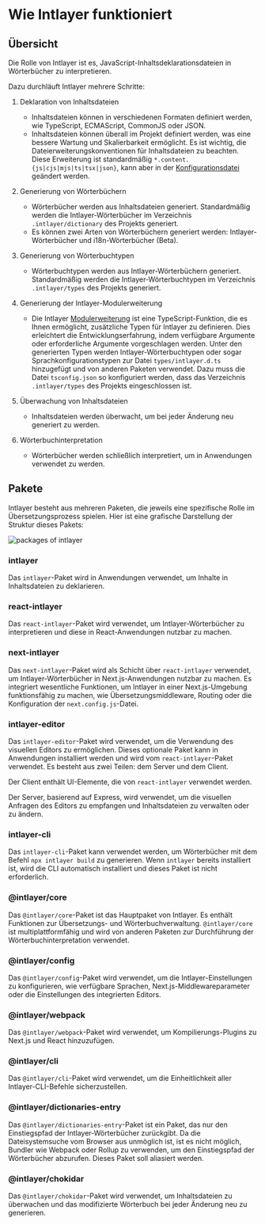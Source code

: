 # Wie Intlayer funktioniert

## Übersicht

Die Rolle von Intlayer ist es, JavaScript-Inhaltsdeklarationsdateien in Wörterbücher zu interpretieren.

Dazu durchläuft Intlayer mehrere Schritte:

1. Deklaration von Inhaltsdateien

   - Inhaltsdateien können in verschiedenen Formaten definiert werden, wie TypeScript, ECMAScript, CommonJS oder JSON.
   - Inhaltsdateien können überall im Projekt definiert werden, was eine bessere Wartung und Skalierbarkeit ermöglicht. Es ist wichtig, die Dateierweiterungskonventionen für Inhaltsdateien zu beachten. Diese Erweiterung ist standardmäßig `*.content.{js|cjs|mjs|ts|tsx|json}`, kann aber in der [Konfigurationsdatei](https://github.com/aymericzip/intlayer/blob/main/docs/de/configuration.md) geändert werden.

2. Generierung von Wörterbüchern

   - Wörterbücher werden aus Inhaltsdateien generiert. Standardmäßig werden die Intlayer-Wörterbücher im Verzeichnis `.intlayer/dictionary` des Projekts generiert.
   - Es können zwei Arten von Wörterbüchern generiert werden: Intlayer-Wörterbücher und i18n-Wörterbücher (Beta).

3. Generierung von Wörterbuchtypen

   - Wörterbuchtypen werden aus Intlayer-Wörterbüchern generiert. Standardmäßig werden die Intlayer-Wörterbuchtypen im Verzeichnis `.intlayer/types` des Projekts generiert.

4. Generierung der Intlayer-Modulerweiterung

   - Die Intlayer [Modulerweiterung](https://www.typescriptlang.org/docs/handbook/declaration-merging.html) ist eine TypeScript-Funktion, die es Ihnen ermöglicht, zusätzliche Typen für Intlayer zu definieren. Dies erleichtert die Entwicklungserfahrung, indem verfügbare Argumente oder erforderliche Argumente vorgeschlagen werden.
     Unter den generierten Typen werden Intlayer-Wörterbuchtypen oder sogar Sprachkonfigurationstypen zur Datei `types/intlayer.d.ts` hinzugefügt und von anderen Paketen verwendet. Dazu muss die Datei `tsconfig.json` so konfiguriert werden, dass das Verzeichnis `.intlayer/types` des Projekts eingeschlossen ist.

5. Überwachung von Inhaltsdateien

   - Inhaltsdateien werden überwacht, um bei jeder Änderung neu generiert zu werden.

6. Wörterbuchinterpretation
   - Wörterbücher werden schließlich interpretiert, um in Anwendungen verwendet zu werden.

## Pakete

Intlayer besteht aus mehreren Paketen, die jeweils eine spezifische Rolle im Übersetzungsprozess spielen. Hier ist eine grafische Darstellung der Struktur dieses Pakets:

![packages of intlayer](https://github.com/aymericzip/intlayer/blob/main/docs/assets/packages_dependency_graph.svg)

### intlayer

Das `intlayer`-Paket wird in Anwendungen verwendet, um Inhalte in Inhaltsdateien zu deklarieren.

### react-intlayer

Das `react-intlayer`-Paket wird verwendet, um Intlayer-Wörterbücher zu interpretieren und diese in React-Anwendungen nutzbar zu machen.

### next-intlayer

Das `next-intlayer`-Paket wird als Schicht über `react-intlayer` verwendet, um Intlayer-Wörterbücher in Next.js-Anwendungen nutzbar zu machen. Es integriert wesentliche Funktionen, um Intlayer in einer Next.js-Umgebung funktionsfähig zu machen, wie Übersetzungsmiddleware, Routing oder die Konfiguration der `next.config.js`-Datei.

### intlayer-editor

Das `intlayer-editor`-Paket wird verwendet, um die Verwendung des visuellen Editors zu ermöglichen. Dieses optionale Paket kann in Anwendungen installiert werden und wird vom `react-intlayer`-Paket verwendet.
Es besteht aus zwei Teilen: dem Server und dem Client.

Der Client enthält UI-Elemente, die von `react-intlayer` verwendet werden.

Der Server, basierend auf Express, wird verwendet, um die visuellen Anfragen des Editors zu empfangen und Inhaltsdateien zu verwalten oder zu ändern.

### intlayer-cli

Das `intlayer-cli`-Paket kann verwendet werden, um Wörterbücher mit dem Befehl `npx intlayer build` zu generieren. Wenn `intlayer` bereits installiert ist, wird die CLI automatisch installiert und dieses Paket ist nicht erforderlich.

### @intlayer/core

Das `@intlayer/core`-Paket ist das Hauptpaket von Intlayer. Es enthält Funktionen zur Übersetzungs- und Wörterbuchverwaltung. `@intlayer/core` ist multiplattformfähig und wird von anderen Paketen zur Durchführung der Wörterbuchinterpretation verwendet.

### @intlayer/config

Das `@intlayer/config`-Paket wird verwendet, um die Intlayer-Einstellungen zu konfigurieren, wie verfügbare Sprachen, Next.js-Middlewareparameter oder die Einstellungen des integrierten Editors.

### @intlayer/webpack

Das `@intlayer/webpack`-Paket wird verwendet, um Kompilierungs-Plugins zu Next.js und React hinzuzufügen.

### @intlayer/cli

Das `@intlayer/cli`-Paket wird verwendet, um die Einheitlichkeit aller Intlayer-CLI-Befehle sicherzustellen.

### @intlayer/dictionaries-entry

Das `@intlayer/dictionaries-entry`-Paket ist ein Paket, das nur den Einstiegspfad der Intlayer-Wörterbücher zurückgibt. Da die Dateisystemsuche vom Browser aus unmöglich ist, ist es nicht möglich, Bundler wie Webpack oder Rollup zu verwenden, um den Einstiegspfad der Wörterbücher abzurufen. Dieses Paket soll aliasiert werden.

### @intlayer/chokidar

Das `@intlayer/chokidar`-Paket wird verwendet, um Inhaltsdateien zu überwachen und das modifizierte Wörterbuch bei jeder Änderung neu zu generieren.
